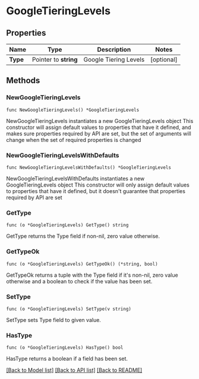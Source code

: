 # GoogleTieringLevels

## Properties

Name | Type | Description | Notes
------------ | ------------- | ------------- | -------------
**Type** | Pointer to **string** | Google Tiering Levels | [optional] 

## Methods

### NewGoogleTieringLevels

`func NewGoogleTieringLevels() *GoogleTieringLevels`

NewGoogleTieringLevels instantiates a new GoogleTieringLevels object
This constructor will assign default values to properties that have it defined,
and makes sure properties required by API are set, but the set of arguments
will change when the set of required properties is changed

### NewGoogleTieringLevelsWithDefaults

`func NewGoogleTieringLevelsWithDefaults() *GoogleTieringLevels`

NewGoogleTieringLevelsWithDefaults instantiates a new GoogleTieringLevels object
This constructor will only assign default values to properties that have it defined,
but it doesn't guarantee that properties required by API are set

### GetType

`func (o *GoogleTieringLevels) GetType() string`

GetType returns the Type field if non-nil, zero value otherwise.

### GetTypeOk

`func (o *GoogleTieringLevels) GetTypeOk() (*string, bool)`

GetTypeOk returns a tuple with the Type field if it's non-nil, zero value otherwise
and a boolean to check if the value has been set.

### SetType

`func (o *GoogleTieringLevels) SetType(v string)`

SetType sets Type field to given value.

### HasType

`func (o *GoogleTieringLevels) HasType() bool`

HasType returns a boolean if a field has been set.


[[Back to Model list]](../README.md#documentation-for-models) [[Back to API list]](../README.md#documentation-for-api-endpoints) [[Back to README]](../README.md)


